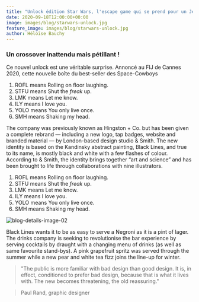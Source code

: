 ```yaml
---
title: "Unlock édition Star Wars, l'escape game qui se prend pour un Jedi"
date: 2020-09-18T12:00:00+00:00
image: images/blog/starwars-unlock.jpg
feature_image: images/blog/starwars-unlock.jpg
author: Héloïse Bauchy
---
```

### Un crossover inattendu mais pétillant !

Ce nouvel unlock est une véritable surprise. Annoncé au FIJ de Cannes 2020, cette nouvelle boîte du best-seller des Space-Cowboys

1. ROFL means Rolling on floor laughing.
2. STFU means Shut the *freak* up.
3. LMK means Let me know.
4. ILY means I love you.
5. YOLO means You only live once.
6. SMH means Shaking my head.

The company was previously known as Hingston + Co. but has been given a complete rebrand — including a new logo, tap badges, website and branded material — by London-based design studio & Smith. The new identity is based on the Kandinsky abstract painting, Black Lines, and true to its name, is mostly black and white with a few flashes of colour. According to & Smith, the identity brings together “art and science” and has been brought to life through collaborations with nine illustrators.

1. ROFL means Rolling on floor laughing.
2. STFU means Shut the *freak* up.
3. LMK means Let me know.
4. ILY means I love you.
5. YOLO means You only live once.
6. SMH means Shaking my head.

![blog-details-image-02](https://user-images.githubusercontent.com/16266381/71399826-2009b380-264f-11ea-9bc3-59d7fa9a9994.jpg)

Black Lines wants it to be as easy to serve a Negroni as it is a pint of lager. The drinks company is seeking to revolutionise the bar experience by serving cocktails by draught with a changing menu of drinks (as well as same favourite stand-bys). A pink grapefruit spritz was served through the summer while a new pear and white tea fizz joins the line-up for winter.

> "The public is more familiar with bad design than good design. It is, in effect, conditioned to prefer bad design, because that is what it lives with. The new becomes threatening, the old reassuring."


> Paul Rand, graphic designer

